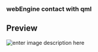 ### webEngine contact with qml

##  Preview
![enter image description here](https://github.com/kench1994/qtFreqPak/blob/master/20171224103041.png)